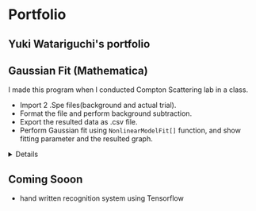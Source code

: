 # Portfolio
## Yuki Watariguchi's portfolio




## Gaussian Fit (Mathematica)
I made this program when I conducted Compton Scattering lab in a class. 
- Import 2 .Spe files(background and actual trial).
- Format the file and perform background subtraction.
- Export the resulted data as .csv file.
- Perform Gaussian fit using ```NonlinearModelFit[]``` function, and show fitting parameter and the resulted graph.

<details>
  <summary> Details </summary>

I made this program when I conducted Compton Scattering lab in a class. 
  
</details>

## Coming Sooon
- hand written recognition system using Tensorflow


